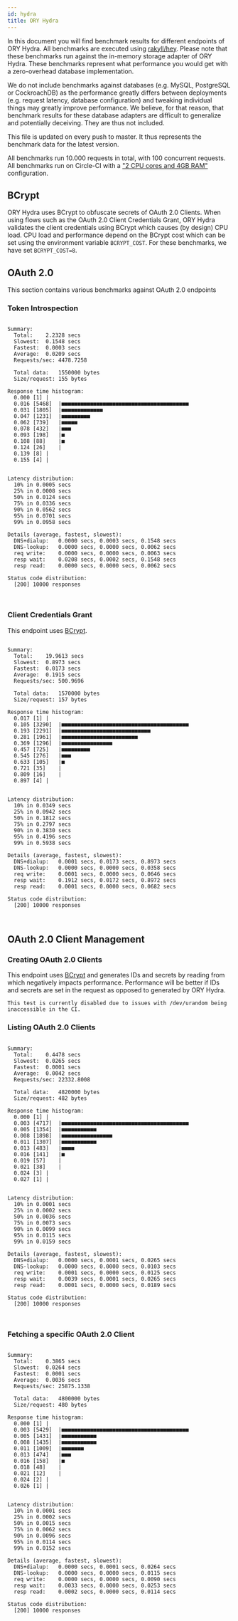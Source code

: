 ```yaml
---
id: hydra
title: ORY Hydra
---
```


In this document you will find benchmark results for different endpoints of ORY Hydra. All benchmarks are executed
using [rakyll/hey](https://github.com/rakyll/hey). Please note that these benchmarks run against the in-memory storage
adapter of ORY Hydra. These benchmarks represent what performance you would get with a zero-overhead database implementation.

We do not include benchmarks against databases (e.g. MySQL, PostgreSQL or CockroachDB) as the performance greatly differs between
deployments (e.g. request latency, database configuration) and tweaking individual things may greatly improve performance.
We believe, for that reason, that benchmark results for these database adapters are difficult to generalize and potentially
deceiving. They are thus not included.

This file is updated on every push to master. It thus represents the benchmark data for the latest version.

All benchmarks run 10.000 requests in total, with 100 concurrent requests. All benchmarks run on Circle-CI with a
["2 CPU cores and 4GB RAM"](https://support.circleci.com/hc/en-us/articles/360000489307-Why-do-my-tests-take-longer-to-run-on-CircleCI-than-locally-)
configuration.

## BCrypt

ORY Hydra uses BCrypt to obfuscate secrets of OAuth 2.0 Clients. When using flows such as the OAuth 2.0 Client Credentials
Grant, ORY Hydra validates the client credentials using BCrypt which causes (by design) CPU load. CPU load and performance
depend on the BCrypt cost which can be set using the environment variable `BCRYPT_COST`. For these benchmarks,
we have set `BCRYPT_COST=8`.

## OAuth 2.0

This section contains various benchmarks against OAuth 2.0 endpoints

### Token Introspection

```

Summary:
  Total:	2.2328 secs
  Slowest:	0.1548 secs
  Fastest:	0.0003 secs
  Average:	0.0209 secs
  Requests/sec:	4478.7258
  
  Total data:	1550000 bytes
  Size/request:	155 bytes

Response time histogram:
  0.000 [1]	|
  0.016 [5468]	|■■■■■■■■■■■■■■■■■■■■■■■■■■■■■■■■■■■■■■■■
  0.031 [1805]	|■■■■■■■■■■■■■
  0.047 [1231]	|■■■■■■■■■
  0.062 [739]	|■■■■■
  0.078 [432]	|■■■
  0.093 [198]	|■
  0.108 [88]	|■
  0.124 [26]	|
  0.139 [8]	|
  0.155 [4]	|


Latency distribution:
  10% in 0.0005 secs
  25% in 0.0008 secs
  50% in 0.0124 secs
  75% in 0.0336 secs
  90% in 0.0562 secs
  95% in 0.0701 secs
  99% in 0.0958 secs

Details (average, fastest, slowest):
  DNS+dialup:	0.0000 secs, 0.0003 secs, 0.1548 secs
  DNS-lookup:	0.0000 secs, 0.0000 secs, 0.0062 secs
  req write:	0.0000 secs, 0.0000 secs, 0.0063 secs
  resp wait:	0.0208 secs, 0.0002 secs, 0.1548 secs
  resp read:	0.0000 secs, 0.0000 secs, 0.0062 secs

Status code distribution:
  [200]	10000 responses



```

### Client Credentials Grant

This endpoint uses [BCrypt](#bcrypt).

```

Summary:
  Total:	19.9613 secs
  Slowest:	0.8973 secs
  Fastest:	0.0173 secs
  Average:	0.1915 secs
  Requests/sec:	500.9696
  
  Total data:	1570000 bytes
  Size/request:	157 bytes

Response time histogram:
  0.017 [1]	|
  0.105 [3290]	|■■■■■■■■■■■■■■■■■■■■■■■■■■■■■■■■■■■■■■■■
  0.193 [2291]	|■■■■■■■■■■■■■■■■■■■■■■■■■■■■
  0.281 [1961]	|■■■■■■■■■■■■■■■■■■■■■■■■
  0.369 [1296]	|■■■■■■■■■■■■■■■■
  0.457 [725]	|■■■■■■■■■
  0.545 [276]	|■■■
  0.633 [105]	|■
  0.721 [35]	|
  0.809 [16]	|
  0.897 [4]	|


Latency distribution:
  10% in 0.0349 secs
  25% in 0.0942 secs
  50% in 0.1812 secs
  75% in 0.2797 secs
  90% in 0.3830 secs
  95% in 0.4196 secs
  99% in 0.5938 secs

Details (average, fastest, slowest):
  DNS+dialup:	0.0001 secs, 0.0173 secs, 0.8973 secs
  DNS-lookup:	0.0000 secs, 0.0000 secs, 0.0358 secs
  req write:	0.0001 secs, 0.0000 secs, 0.0646 secs
  resp wait:	0.1912 secs, 0.0172 secs, 0.8972 secs
  resp read:	0.0001 secs, 0.0000 secs, 0.0682 secs

Status code distribution:
  [200]	10000 responses



```

## OAuth 2.0 Client Management

### Creating OAuth 2.0 Clients

This endpoint uses [BCrypt](#bcrypt) and generates IDs and secrets by reading from  which negatively impacts
performance. Performance will be better if IDs and secrets are set in the request as opposed to generated by ORY Hydra.

```
This test is currently disabled due to issues with /dev/urandom being inaccessible in the CI.
```

### Listing OAuth 2.0 Clients

```

Summary:
  Total:	0.4478 secs
  Slowest:	0.0265 secs
  Fastest:	0.0001 secs
  Average:	0.0042 secs
  Requests/sec:	22332.8008
  
  Total data:	4820000 bytes
  Size/request:	482 bytes

Response time histogram:
  0.000 [1]	|
  0.003 [4717]	|■■■■■■■■■■■■■■■■■■■■■■■■■■■■■■■■■■■■■■■■
  0.005 [1354]	|■■■■■■■■■■■
  0.008 [1898]	|■■■■■■■■■■■■■■■■
  0.011 [1307]	|■■■■■■■■■■■
  0.013 [483]	|■■■■
  0.016 [141]	|■
  0.019 [57]	|
  0.021 [38]	|
  0.024 [3]	|
  0.027 [1]	|


Latency distribution:
  10% in 0.0001 secs
  25% in 0.0002 secs
  50% in 0.0036 secs
  75% in 0.0073 secs
  90% in 0.0099 secs
  95% in 0.0115 secs
  99% in 0.0159 secs

Details (average, fastest, slowest):
  DNS+dialup:	0.0000 secs, 0.0001 secs, 0.0265 secs
  DNS-lookup:	0.0000 secs, 0.0000 secs, 0.0103 secs
  req write:	0.0001 secs, 0.0000 secs, 0.0125 secs
  resp wait:	0.0039 secs, 0.0001 secs, 0.0265 secs
  resp read:	0.0001 secs, 0.0000 secs, 0.0189 secs

Status code distribution:
  [200]	10000 responses



```

### Fetching a specific OAuth 2.0 Client

```

Summary:
  Total:	0.3865 secs
  Slowest:	0.0264 secs
  Fastest:	0.0001 secs
  Average:	0.0036 secs
  Requests/sec:	25875.1338
  
  Total data:	4800000 bytes
  Size/request:	480 bytes

Response time histogram:
  0.000 [1]	|
  0.003 [5429]	|■■■■■■■■■■■■■■■■■■■■■■■■■■■■■■■■■■■■■■■■
  0.005 [1431]	|■■■■■■■■■■■
  0.008 [1435]	|■■■■■■■■■■■
  0.011 [1009]	|■■■■■■■
  0.013 [474]	|■■■
  0.016 [158]	|■
  0.018 [48]	|
  0.021 [12]	|
  0.024 [2]	|
  0.026 [1]	|


Latency distribution:
  10% in 0.0001 secs
  25% in 0.0002 secs
  50% in 0.0015 secs
  75% in 0.0062 secs
  90% in 0.0096 secs
  95% in 0.0114 secs
  99% in 0.0152 secs

Details (average, fastest, slowest):
  DNS+dialup:	0.0000 secs, 0.0001 secs, 0.0264 secs
  DNS-lookup:	0.0000 secs, 0.0000 secs, 0.0115 secs
  req write:	0.0000 secs, 0.0000 secs, 0.0090 secs
  resp wait:	0.0033 secs, 0.0000 secs, 0.0253 secs
  resp read:	0.0002 secs, 0.0000 secs, 0.0114 secs

Status code distribution:
  [200]	10000 responses



```
